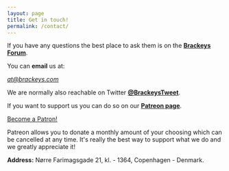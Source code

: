 ```yaml
---
layout: page
title: Get in touch!
permalink: /contact/
---
```


If you have any questions the best place to ask them is on the <b><a href="http://forum.brackeys.com/" target="_blank">Brackeys Forum</a></b>.

You can <b>email</b> us at:

<i>at@brackeys.com</i>

We are normally also reachable on Twitter <b><a href="https://twitter.com/brackeystweet/">@BrackeysTweet</a></b>.

If you want to support us you can do so on our <b><a class="patreon" href="https://patreon.com/brackeys/">Patreon page</a></b>.

<a href="https://www.patreon.com/bePatron?u=3340404" data-patreon-widget-type="become-patron-button">Become a Patron!</a><script async src="https://c6.patreon.com/becomePatronButton.bundle.js"></script>

Patreon allows you to donate a monthly amount of your choosing which can be cancelled at any time. It's really the best way to support what we do and we greatly appreciate it!

<b>Address:</b> Nørre Farimagsgade 21, kl. - 1364, Copenhagen - Denmark.
